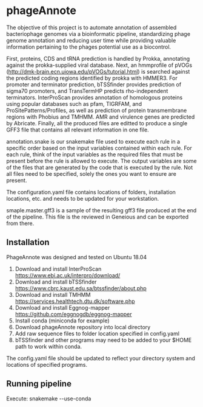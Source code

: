 # phageAnnote

The objective of this project is to automate annotation of assembled bacteriophage genomes via a bioinformatic pipeline, standardizing phage genome annotation and reducing user time while providing valuable information pertaining to the phages potential use as a biocontrol. 

First, proteins, CDS and tRNA prediction is handled by Prokka, annotating against the prokka-supplied viral database. Next, an hmmprofile of pVOGs (http://dmk-brain.ecn.uiowa.edu/pVOGs/tutorial.html) is searched against the predicted coding regions identified by prokka with HMMER3. For promoter and terminator prediction, bTSSfinder provides prediction of sigma70 promoters, and TransTermHP predicts rho-independent terminators. InterProScan provides annotation of homologous proteins using popular databases such as pfam, TIGRFAM, and ProSitePatterns/Profiles, as well as prediction of protein transmembrane regions with Phobius and TMHMM. AMR and virulence genes are predicted by Abricate. Finally, all the produced files are editted to produce a single GFF3 file that contains all relevant information in one file.

annotation.snake is our snakemake file used to execute each rule in a specific order based on the input variables contained within each rule.
For each rule, think of the input variables as the required files that must be present before the rule is allowed to execute. The output variables are some of the files that are generated by the code that is executed by the rule. Not all files need to be specified, solely the ones you want to ensure are present.

The configuration.yaml file contains locations of folders, installation locations, etc. and needs to be updated for your workstation.

smaple.master.gff3 is a sample of the resulting gff3 file produced at the end of the pipeline. This file is the reviewed in Geneious and can be exported from there. 

## Installation

PhageAnnote was designed and tested on Ubuntu 18.04

1. Download and install InterProScan https://www.ebi.ac.uk/interpro/download/
2. Download and install bTSSfinder https://www.cbrc.kaust.edu.sa/btssfinder/about.php
3. Download and install TMHMM https://services.healthtech.dtu.dk/software.php
4. Download and install Eggnog-mapper https://github.com/eggnogdb/eggnog-mapper
5. Install conda (miniconda for example)
6. Download phageAnnote repository into local directory
7. Add raw sequence files to folder location specified in config.yaml
8. bTSSfinder and other programs may need to be added to your $HOME path to work within conda.

The config.yaml file should be updated to reflect your directory system and locations of specified programs.

## Running pipeline

Execute: snakemake --use-conda
